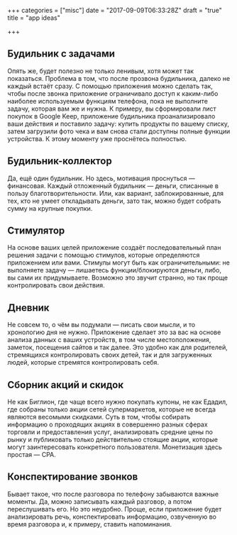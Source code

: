 +++
categories = ["misc"]
date = "2017-09-09T06:33:28Z"
draft = "true"
title = "app ideas"

+++


## Будильник с задачами

Опять же, будет полезно не только ленивым, хотя может так показаться. Проблема в том, что после прозвона будильника, далеко не каждый встаёт сразу. С помощью приложения можно сделать так, чтобы после звонка приложение ограничивало доступ к каким-либо наиболее используемым функциям телефона, пока не выполните задачу, которая вам же и нужна. К примеру, вы сформировали лист покупок в Google Keep, приложение будильника проанализировало ваши действия и поставило задачу: купить продукты по вашему списку, затем загрузили фото чека и вам снова стали доступны полные функции устройства. К этому моменту уже проснётесь полностью.


## Будильник-коллектор

Да, ещё один будильник. Но здесь, мотивация проснуться — финансовая. Каждый отложенный будильник — деньги, списанные в пользу благотворительности. Или, как вариант, заблокированные, для тех, кто не умеет откладывать деньги, зато так, можно будет собрать сумму на крупные покупки.

## Стимулятор

На основе ваших целей приложение создаёт последовательный план решения задачи с помощью стимулов, которые определяются приложением или вами. Стимулы могут быть как ограничительными: не выполняете задачу — лишаетесь функции/блокируются деньги, либо, вы сами их придумываете. Возможно это звучит странно, но так проще контролировать свои действия.

##  Дневник

Не совсем то, о чём вы подумали — писать свои мысли, и то хронологию дня не нужно. Приложение сделает это за вас на основе анализа данных с ваших устройств, в том числе местоположения, заметок, посещения сайтов и так далее. Это удобно как для родителей, стремящихся контролировать своих детей, так и для загруженных людей, которые стремятся контролировать себя.

## Сборник акций и скидок

Не как Биглион, где чаще всего нужно покупать купоны, не как Едадил, где собраны только акции сетей супермаркетов, которые не всегда являются весомыми скидками. Суть в том, чтобы собирать информацию о проходящих акциях в совершенно разных сферах торговли и предоставления услуг, анализировать средние цены по рынку и публиковать только действительно стоящие акции, которые могут заинтересовать конкретного пользователя. Монетизация здесь простая — CPA.

## Конспектирование звонков

Бывает такое, что после разговора по телефону забываются важные моменты. Да, можно записывать каждый разговор, а потом переслушивать его. Но это неудобно. Проще, если приложение будет анализировать речь, конспектировать информацию, озвученную во время разговора и, к примеру, ставить напоминания.